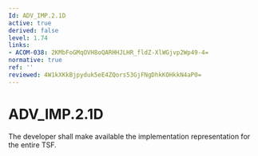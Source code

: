 ```yaml
---
Id: ADV_IMP.2.1D
active: true
derived: false
level: 1.74
links:
- ACOM-038: 2KMbFoGMqOVH8oQARHHJLHR_fldZ-XlWGjvp2Wp49-4=
normative: true
ref: ''
reviewed: 4W1kXKkBjpyduk5eE4ZQors53GjFNgDhkKOHkkN4aP0=
---
```


# ADV_IMP.2.1D

The developer shall make available the implementation representation for the entire TSF.